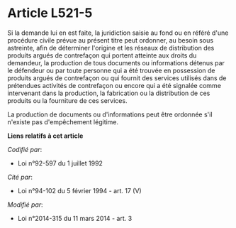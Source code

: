 # Article L521-5

Si la demande lui en est faite, la juridiction saisie au fond ou en référé d'une procédure civile prévue au présent titre
peut ordonner, au besoin sous astreinte, afin de déterminer l'origine et les réseaux de distribution des produits argués de
contrefaçon qui portent atteinte aux droits du demandeur, la production de tous documents ou informations détenus par le
défendeur ou par toute personne qui a été trouvée en possession de produits argués de contrefaçon ou qui fournit des services
utilisés dans de prétendues activités de contrefaçon ou encore qui a été signalée comme intervenant dans la production, la
fabrication ou la distribution de ces produits ou la fourniture de ces services. 

La production de documents ou d'informations peut être ordonnée s'il n'existe pas d'empêchement légitime.

**Liens relatifs à cet article**

_Codifié par_:

  - Loi n°92-597 du 1 juillet 1992

_Cité par_:

  - Loi n°94-102 du 5 février 1994 - art. 17 (V)

_Modifié par_:

  - Loi n°2014-315 du 11 mars 2014 - art. 3
